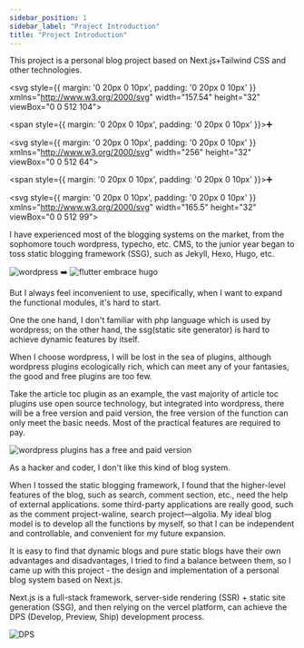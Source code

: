 ```yaml
---
sidebar_position: 1
sidebar_label: "Project Introduction"
title: "Project Introduction"
---
```


This project is a personal blog project based on Next.js+Tailwind CSS and other technologies.

<div style={{ display: 'flex', alignItems: 'center', justifyContent: 'center', margin: '20px' }}>

<svg style={{ margin: '0 20px 0 10px', padding: '0 20px 0 10px' }} xmlns="http://www.w3.org/2000/svg" width="157.54" height="32" viewBox="0 0 512 104"><path d="M429.543.043v16.46h-35.377V103.1h-17.69V16.504h-36.114V.043h89.181Zm3.977 93.24c1.246 0 2.336.448 3.259 1.346c.936.897 1.402 1.972 1.415 3.224a4.476 4.476 0 0 1-.66 2.327a4.776 4.776 0 0 1-1.714 1.665a4.422 4.422 0 0 1-2.3.626c-1.296 0-2.398-.449-3.32-1.346c-.923-.898-1.38-1.985-1.368-3.272c-.011-1.252.445-2.327 1.368-3.224c.922-.898 2.024-1.346 3.32-1.346ZM82.916 103.1L17.69 22.028v81.03H0V0h22.111l82.406 102.329l.001-85.825l-.007-16.461h89.18v16.46h-71.484v26.48h57.488v16.461h-57.488V86.64h71.485v16.46H82.916Zm167.469-43.813L261.978 73.7l-23.755 29.522h-23.215l35.377-43.935ZM238.223.086l29.93 37.17L297.989.2l23.15-.035l-41.396 51.485l41.463 51.493h-23.217L215.074.086h23.149Zm225.488 58.97h7.838v30.2c-.011 2.775-.612 5.148-1.785 7.145c-1.187 1.995-2.83 3.519-4.938 4.594c-2.098 1.062-4.555 1.606-7.348 1.606c-2.553 0-4.841-.46-6.879-1.358c-2.038-.898-3.655-2.244-4.842-4.016c-1.2-1.771-1.787-3.98-1.787-6.625h7.852c.012 1.157.275 2.16.778 3a5.01 5.01 0 0 0 2.086 1.924c.898.45 1.93.674 3.091.674c1.26 0 2.338-.26 3.213-.792c.874-.52 1.546-1.299 2.014-2.338c.455-1.028.695-2.303.707-3.815v-30.2Zm40.09 11.81c-.19-1.83-1.03-3.26-2.492-4.275c-1.475-1.028-3.38-1.535-5.718-1.535c-1.64 0-3.055.248-4.23.732c-1.174.496-2.085 1.157-2.709 1.996c-.622.838-.934 1.795-.959 2.87c0 .897.216 1.677.635 2.326a5.22 5.22 0 0 0 1.714 1.666a11.5 11.5 0 0 0 2.398 1.145c.886.307 1.774.567 2.66.78l4.087 1.004c1.643.378 3.237.885 4.759 1.535c1.521.638 2.9 1.453 4.11 2.433c1.211.98 2.17 2.161 2.877 3.543c.707 1.382 1.067 3 1.067 4.866c0 2.515-.647 4.724-1.954 6.637c-1.306 1.902-3.188 3.39-5.657 4.465c-2.457 1.063-5.43 1.606-8.929 1.606c-3.38 0-6.328-.52-8.81-1.559c-2.492-1.027-4.434-2.54-5.837-4.524c-1.402-1.984-2.157-4.405-2.265-7.251h7.768c.107 1.488.587 2.728 1.402 3.732c.826.992 1.905 1.724 3.224 2.22c1.33.485 2.816.733 4.458.733c1.714 0 3.224-.26 4.53-.768c1.295-.508 2.313-1.216 3.045-2.138c.743-.91 1.115-1.984 1.127-3.212c-.012-1.122-.349-2.055-.996-2.788c-.659-.732-1.57-1.346-2.733-1.842c-1.173-.496-2.54-.945-4.098-1.334l-4.962-1.252c-3.584-.91-6.424-2.291-8.498-4.146c-2.085-1.854-3.116-4.31-3.116-7.393c0-2.527.695-4.748 2.098-6.65c1.39-1.9 3.296-3.377 5.705-4.428c2.42-1.063 5.154-1.583 8.197-1.583c3.093 0 5.801.52 8.139 1.583c2.336 1.051 4.171 2.515 5.5 4.381c1.331 1.867 2.027 4.004 2.063 6.425h-7.6Z"/></svg>

<span style={{ margin: '0 20px 0 10px', padding: '0 20px 0 10px' }}>➕</span>

<svg style={{ margin: '0 20px 0 10px', padding: '0 20px 0 10px' }} xmlns="http://www.w3.org/2000/svg" width="256" height="32" viewBox="0 0 512 64"><defs><linearGradient id="logosTailwindcss0" x1="-2.778%" x2="100%" y1="32%" y2="67.556%"><stop offset="0%" stop-color="#2298BD"/><stop offset="100%" stop-color="#0ED7B5"/></linearGradient></defs><path fill="url(#logosTailwindcss0)" d="M52.867 0c-14.098 0-22.91 7.049-26.434 21.147c5.287-7.05 11.455-9.693 18.504-7.93c4.021 1.005 6.896 3.923 10.078 7.153c5.183 5.26 11.182 11.35 24.285 11.35c14.098 0 22.909-7.049 26.433-21.147c-5.286 7.05-11.454 9.693-18.503 7.93c-4.022-1.005-6.896-3.923-10.078-7.153C71.968 6.09 65.97 0 52.867 0ZM26.433 31.72C12.336 31.72 3.524 38.769 0 52.867c5.287-7.05 11.454-9.693 18.503-7.93c4.022 1.005 6.897 3.923 10.078 7.152c5.184 5.262 11.183 11.35 24.286 11.35c14.097 0 22.908-7.048 26.433-21.146c-5.287 7.05-11.455 9.693-18.503 7.93c-4.022-1.005-6.897-3.923-10.079-7.153c-5.183-5.26-11.182-11.35-24.285-11.35Z"/><path fill="#2D3748" d="M158.592 26.73h-9.226v17.858c0 4.762 3.125 4.688 9.226 4.39v7.217c-12.351 1.488-17.262-1.934-17.262-11.607V26.731h-6.845v-7.738h6.845V8.999l8.036-2.38v12.374h9.226v7.738Zm35.17-7.737h8.036v37.202h-8.036v-5.357c-2.827 3.944-7.217 6.325-13.02 6.325c-10.12 0-18.528-8.557-18.528-19.569c0-11.086 8.408-19.568 18.527-19.568c5.804 0 10.194 2.38 13.021 6.25v-5.283Zm-11.756 30.506c6.696 0 11.756-4.985 11.756-11.905c0-6.92-5.06-11.905-11.756-11.905c-6.696 0-11.756 4.985-11.756 11.905c0 6.92 5.06 11.905 11.756 11.905Zm33.185-36.087c-2.828 0-5.134-2.38-5.134-5.133a5.144 5.144 0 0 1 5.134-5.134a5.144 5.144 0 0 1 5.134 5.134c0 2.753-2.307 5.133-5.134 5.133Zm-4.018 42.783V18.993h8.035v37.202h-8.035Zm17.336 0V1.88h8.036v54.315h-8.036Zm60.194-37.202h8.482l-11.682 37.202h-7.887l-7.738-25.074l-7.812 25.074h-7.887l-11.682-37.202h8.482l7.218 25.67l7.812-25.67h7.664l7.738 25.67l7.292-25.67Zm18.452-5.58c-2.827 0-5.134-2.381-5.134-5.134a5.144 5.144 0 0 1 5.134-5.134a5.144 5.144 0 0 1 5.134 5.134c0 2.753-2.307 5.133-5.134 5.133Zm-4.018 42.782V18.993h8.036v37.202h-8.036Zm36.905-38.17c8.333 0 14.286 5.655 14.286 15.328v22.842h-8.036V34.171c0-5.654-3.274-8.63-8.333-8.63c-5.283 0-9.45 3.124-9.45 10.714v19.94h-8.036V18.993h8.036v4.762c2.456-3.87 6.473-5.73 11.533-5.73Zm52.381-13.913h8.036v52.083h-8.036v-5.357c-2.827 3.944-7.217 6.325-13.02 6.325c-10.12 0-18.528-8.557-18.528-19.569c0-11.086 8.408-19.568 18.527-19.568c5.804 0 10.194 2.38 13.021 6.25V4.112Zm-11.756 45.387c6.696 0 11.756-4.985 11.756-11.905c0-6.92-5.06-11.905-11.756-11.905c-6.696 0-11.756 4.985-11.756 11.905c0 6.92 5.06 11.905 11.756 11.905Zm46.726 7.664c-11.235 0-19.643-8.557-19.643-19.569c0-11.086 8.408-19.568 19.643-19.568c7.292 0 13.616 3.794 16.593 9.598l-6.92 4.018c-1.637-3.497-5.283-5.73-9.747-5.73c-6.548 0-11.533 4.986-11.533 11.682c0 6.696 4.985 11.682 11.533 11.682c4.464 0 8.11-2.307 9.896-5.73l6.92 3.944c-3.126 5.878-9.45 9.673-16.742 9.673Zm29.985-27.902c0 6.77 20.015 2.678 20.015 16.443c0 7.44-6.473 11.459-14.509 11.459c-7.44 0-12.797-3.349-15.178-8.706l6.92-4.018c1.19 3.349 4.166 5.357 8.258 5.357c3.572 0 6.325-1.19 6.325-4.166c0-6.622-20.015-2.902-20.015-16.22c0-6.995 6.027-11.384 13.616-11.384c6.101 0 11.16 2.827 13.765 7.738l-6.77 3.794c-1.34-2.901-3.944-4.24-6.995-4.24c-2.902 0-5.432 1.264-5.432 3.943Zm34.301 0c0 6.77 20.015 2.678 20.015 16.443c0 7.44-6.473 11.459-14.509 11.459c-7.44 0-12.798-3.349-15.179-8.706l6.92-4.018c1.19 3.349 4.167 5.357 8.259 5.357c3.571 0 6.324-1.19 6.324-4.166c0-6.622-20.014-2.902-20.014-16.22c0-6.995 6.026-11.384 13.616-11.384c6.1 0 11.16 2.827 13.765 7.738l-6.771 3.794c-1.34-2.901-3.944-4.24-6.994-4.24c-2.902 0-5.432 1.264-5.432 3.943Z"/></svg>

<span style={{ margin: '0 20px 0 10px', padding: '0 20px 0 10px' }}>➕</span>

<svg style={{ margin: '0 20px 0 10px', padding: '0 20px 0 10px' }} xmlns="http://www.w3.org/2000/svg" width="165.5" height="32" viewBox="0 0 512 99"><defs><linearGradient id="logosSupabase0" x1="20.862%" x2="63.426%" y1="20.687%" y2="44.071%"><stop offset="0%" stop-color="#249361"/><stop offset="100%" stop-color="#3ECF8E"/></linearGradient><linearGradient id="logosSupabase1" x1="1.991%" x2="21.403%" y1="-13.158%" y2="34.708%"><stop offset="0%"/><stop offset="100%" stop-opacity="0"/></linearGradient></defs><path fill="#1F1F1F" d="M253.816 26.412c12.69 0 20.004 9.705 20.004 22.587c0 13.146-8.195 22.852-20.444 22.852c-5.863 0-10.208-2.28-12.373-5.105l-.142-.19v21h-11.72V27.382h11.368v5.294c1.94-3.353 6.786-6.264 13.307-6.264Zm-102.928-.353c8.582 0 13.199 3.8 15.392 7.687l.199.365l.184.364c.06.122.116.243.171.364l.158.362l.144.36l.132.357l.061.177l.113.351l.102.347l.089.341l.04.169l.072.332l.061.326l.05.317l.04.31l-9.782 2.205c-.353-2.558-2.203-5.823-7.138-5.823c-3.085 0-5.552 1.853-5.552 4.323c0 2.052 1.489 3.358 3.745 3.839l.22.044l6.17 1.323c8.547 1.765 12.866 6.97 12.866 13.323c0 7.058-5.465 14.293-16.832 14.293c-8.56 0-13.438-3.648-15.929-7.552l-.23-.372a14.936 14.936 0 0 1-.216-.374l-.202-.373c-.098-.187-.19-.374-.277-.56l-.169-.371a14.572 14.572 0 0 1-.155-.37l-.142-.366l-.13-.364l-.06-.18l-.112-.357l-.1-.352l-.087-.347l-.076-.34l-.065-.334l-.055-.326l-.043-.317l-.018-.156l10.046-2.206c.264 3.441 2.82 6.618 7.931 6.618c3.878 0 5.729-2.03 5.729-4.324c0-1.887-1.25-3.44-4.396-4.174l-.275-.06l-5.728-1.324c-8.372-1.853-12.161-6.882-12.161-12.97c0-7.764 6.873-14.205 16.215-14.205Zm294.843 0c8.449 0 13.054 3.682 15.288 7.505l.205.365c.199.364.376.729.534 1.091l.151.361l.138.359c.066.178.127.355.184.531l.107.35l.049.172l.09.341l.04.169l.072.332l.031.164l.056.321l.024.158l.04.31l-9.781 2.205l-.048-.298a7.376 7.376 0 0 0-.18-.764l-.099-.31c-.76-2.219-2.731-4.45-6.813-4.45c-3.085 0-5.551 1.852-5.551 4.322c0 2.052 1.487 3.358 3.743 3.839l.22.044l6.17 1.323c8.549 1.765 12.866 6.97 12.866 13.323c0 7.058-5.463 14.293-16.832 14.293c-8.423 0-13.28-3.533-15.807-7.366l-.238-.372l-.223-.373l-.209-.374l-.195-.373a14.773 14.773 0 0 1-.267-.559l-.162-.37l-.148-.369a14.348 14.348 0 0 1-.07-.182l-.13-.364l-.117-.36l-.106-.354a13.384 13.384 0 0 1-.048-.175l-.088-.347l-.076-.34l-.065-.334l-.054-.326l-.044-.317l-.017-.156l10.046-2.206c.265 3.441 2.82 6.618 7.931 6.618c3.878 0 5.728-2.03 5.728-4.324c0-1.887-1.249-3.44-4.396-4.174l-.274-.06l-5.729-1.324c-8.373-1.853-12.16-6.882-12.16-12.97c0-7.764 6.872-14.205 16.214-14.205Zm44.855 0c13.396 0 21.414 8.558 21.414 22.499l-.007.604l-.018.595l-.027.567l-.062.984l-.06.838l-.002.03h-31.019c.263 5.734 5.11 9.88 10.927 9.88c5.354 0 8.34-2.626 9.784-6.385l.087-.231l9.781 2.911c-2.203 7.5-9.078 13.764-19.74 13.764c-11.898 0-22.385-8.558-22.385-23.204c0-13.853 10.224-22.852 21.327-22.852Zm-190.652 0c13.06 0 18.326 7.007 18.82 15.197l.024.519c.007.173.01.347.013.521l.001.262l.002 21.67l.012.658l.024.683l.034.695l.02.349l.047.693l.054.68l.06.654l.064.618l.068.572l.07.515l.037.233l.036.214h-10.751c-.203-.877-.354-2.477-.413-3.93l-.021-.658c-.005-.214-.007-.42-.007-.618c-2.203 3.441-6.345 6.441-12.777 6.441c-9.254 0-14.893-6.264-14.893-13.058c0-7.654 5.565-11.964 12.645-13.1l.31-.047l10.662-1.588c2.468-.353 3.26-1.588 3.26-3.088c0-3.088-2.379-5.647-7.315-5.647c-5.015 0-7.825 3.145-8.26 6.849l-.023.21l-10.398-2.206c.704-6.794 6.961-14.293 18.595-14.293Zm101.464 0c13.06 0 18.327 7.007 18.821 15.197l.025.519c.006.173.01.347.012.521l.002.262l.002 21.67l.012.658l.024.683l.016.347l.038.697l.023.348l.05.688l.057.668l.063.637l.032.304l.068.572c.035.273.07.524.107.748l.035.214h-10.75c-.14-.608-.256-1.561-.333-2.573l-.047-.68a39.063 39.063 0 0 1-.018-.34l-.028-.67c-.01-.33-.016-.647-.016-.943c-2.202 3.441-6.345 6.441-12.777 6.441c-9.254 0-14.893-6.264-14.893-13.058c0-7.654 5.566-11.964 12.646-13.1l.309-.047l10.662-1.588c2.468-.353 3.261-1.588 3.261-3.088c0-3.088-2.379-5.647-7.315-5.647c-5.016 0-7.825 3.145-8.262 6.849l-.022.21l-10.398-2.206c.705-6.794 6.962-14.293 18.594-14.293Zm-212.614 1.323V52.44c0 4.852 2.468 8.735 7.932 8.735c5.11 0 8.091-3.409 8.192-8.3l.003-.259V27.382h11.721V62.94c0 .248.002.495.005.739l.012.724l.019.707l.025.688l.047.987l.037.625l.06.88l.066.804l.087.937l.064.589l.02.173H205.88l-.028-.149l-.055-.35a17.642 17.642 0 0 1-.053-.41l-.05-.463l-.023-.247l-.043-.522l-.037-.548l-.03-.565l-.011-.286l-.016-.572c-.004-.19-.006-.379-.006-.565c-2.379 4.06-7.404 5.824-11.986 5.824c-10.374 0-16.35-7.512-16.477-16.813l-.002-.304v-27.44h11.72Zm153.367-20.47v25.235c1.938-3.088 6.697-5.912 13.13-5.912c12.69 0 20.006 9.794 20.006 22.676c0 13.146-8.107 22.94-20.446 22.94c-5.869 0-10.384-2.538-12.72-6.123l-.146-.23v5.294h-11.369V6.912h11.545Zm-34.816 46.322v-1.941l-9.781 1.5c-2.998.44-5.377 2.117-5.377 5.47c0 2.559 1.852 5.03 5.64 5.03c4.864 0 9.386-2.314 9.516-9.729l.002-.33Zm101.466 0v-1.941l-9.782 1.5c-2.997.44-5.376 2.117-5.376 5.47c0 2.559 1.851 5.03 5.641 5.03c4.863 0 9.384-2.314 9.514-9.729l.003-.33ZM251.524 36.91c-5.991 0-10.838 4.5-10.838 12.176s4.847 12.264 10.838 12.264c5.993 0 10.751-4.5 10.751-12.264c0-7.676-4.758-12.176-10.75-12.176Zm101.29-.176c-5.904 0-10.839 4.323-10.839 12.264c0 7.852 4.935 12.352 10.839 12.352c5.993 0 10.75-4.411 10.75-12.352c0-7.941-4.757-12.264-10.75-12.264Zm137.948-1.147c-5.977 0-9.315 4.434-9.678 8.356l-.016.202h19.389c-.177-4.323-2.998-8.558-9.695-8.558Z"/><path fill="url(#logosSupabase0)" d="M56.175 97.096c-2.522 3.177-7.636 1.436-7.697-2.62l-.889-59.323h39.889c7.225 0 11.254 8.345 6.762 14.004l-38.065 47.94Z"/><path fill="url(#logosSupabase1)" fill-opacity=".2" d="M56.175 97.096c-2.522 3.177-7.636 1.436-7.697-2.62l-.889-59.323h39.889c7.225 0 11.254 8.345 6.762 14.004l-38.065 47.94Z"/><path fill="#3ECF8E" d="M39.953 1.64C42.475-1.535 47.59.205 47.65 4.26l.39 59.323H8.65c-7.225 0-11.254-8.344-6.762-14.003L39.953 1.64Z"/></svg>

</div>

I have experienced most of the blogging systems on the market, from the sophomore touch wordpress, typecho, etc. CMS, to the junior year began to toss static blogging framework (SSG), such as Jekyll, Hexo, Hugo, etc.

<div style={{ display: 'flex', alignItems: 'center', justifyContent: 'center' , margin: '20px'}}>
  <img src="https://vip2.loli.io/2023/05/16/bl3RcImLGKU42an.webp" alt="wordpress" style={{ width: 200, height: 'auto' }} />
  <span style={{ margin: '0 20px 0 10px', padding: '0 20px 0 10px' }}>➡️</span>
  <img src="https://vip2.loli.io/2023/05/16/rkwXSUYi3CW9mpR.webp" alt="flutter embrace hugo" style={{ width: 200, height: 'auto' }} />
</div>


But I always feel inconvenient to use, specifically, when I want to expand the functional modules, it's hard to start.

One the one hand, I don't familiar with php language which is used by wordpress; on the other hand, the ssg(static site generator) is hard to achieve dynamic features by itself.

When I choose wordpress, I will be lost in the sea of plugins, although wordpress plugins ecologically rich, which can meet any of your fantasies, the good and free plugins are too few. 

Take the article toc plugin as an example, the vast majority of article toc plugins use open source technology, but integrated into wordpress, there will be a free version and paid version, the free version of the function can only meet the basic needs.
Most of the practical features are required to pay. 

![wordpress plugins has a free and paid version](https://vip2.loli.io/2023/05/16/uebXw7LtmgJEMVP.webp)

As a hacker and coder, I don't like this kind of blog system.

When I tossed the static blogging framework, I found that the higher-level features of the blog, such as search, comment section, etc., need the help of external applications. some third-party applications are really good, such as the comment project-waline, search project—algolia.
My ideal blog model is to develop all the functions by myself, so that I can be independent and controllable, and convenient for my future expansion.

It is easy to find that dynamic blogs and pure static blogs have their own advantages and disadvantages, I tried to find a balance between them, so I came up with this project - the design and implementation of a personal blog system based on Next.js.

Next.js is a full-stack framework, server-side rendering (SSR) + static site generation (SSG), and then relying on the vercel platform, can achieve the DPS (Develop, Preview, Ship) development process.

![DPS](https://vip2.loli.io/2023/05/16/aVAibHcz56TIFBf.webp)